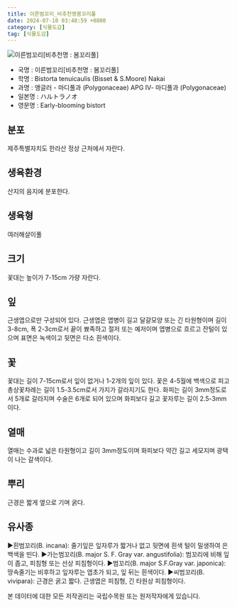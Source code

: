 ```yaml
---
title: 이른범꼬리_비추천명봄꼬리풀
date: 2024-07-10 03:48:59 +0800
category: [식물도감]
tag: [식물도감]
---
```




![이른범꼬리[비추천명 : 봄꼬리풀]](/fileUpload/plants/basic/Polygonaceae/Bistorta/1117/1_th2.JPG)
- 국명 : 이른범꼬리[비추천명 : 봄꼬리풀]
- 학명 : Bistorta tenuicaulis (Bisset & S.Moore) Nakai
- 과명 : 앵글러 - 마디풀과 (Polygonaceae) APG Ⅳ- 마디풀과 (Polygonaceae)
- 일본명 : ハルトラノオ
- 영문명 : Early-blooming bistort


## 분포
제주특별자치도 한라산 정상 근처에서 자란다.
## 생육환경
산지의 음지에 분포한다.
## 생육형
여러해살이풀 
## 크기
꽃대는 높이가 7-15cm 가량 자란다.
## 잎
근생엽으로만 구성되어 있다. 근생엽은 엽병이 길고 달걀모양 또는 긴 타원형이며 길이 3-8cm, 폭 2-3cm로서 끝이 뾰족하고 절저 또는 예저이며 엽병으로 흐르고 잔털이 있으며 표면은 녹색이고 뒷면은 다소 흰색이다.
## 꽃
꽃대는 길이 7-15cm로서 잎이 없거나 1-2개의 잎이 있다. 꽃은 4-5월에 백색으로 피고 총상꽃차례는 길이 1.5-3.5cm로서 가지가 갈라지기도 한다. 화피는 길이 3mm정도로서 5개로 갈라지며 수술은 6개로 되어 있으며 화피보다 길고 꽃자루는 길이 2.5-3mm이다.
## 열매
열매는 수과로 넓은 타원형이고 길이 3mm정도이며 화피보다 약간 길고 세모지며 광택이 나는 갈색이다.
## 뿌리
근경은 짧게 옆으로 기며 굵다.
## 유사종
▶흰범꼬리(B. incana): 줄기잎은 잎자루가 짧거나 없고 뒷면에 흰색 털이 밀생하여 은백색을 띤다.▶가는범꼬리(B. major S. F. Gray var. angustifolia): 범꼬리에 비해 잎이 좁고, 피침형 또는 선상 피침형이다.▶범꼬리(B. major S.F.Gray var. japonica): 땅속줄기는 비후하고 잎자루는 엽초가 되고, 잎 뒤는 흰색이다.▶씨범꼬리(B. vivipara): 근경은 굵고 짧다. 근생엽은 피침형, 긴 타원상 피침형이다.






본 데이터에 대한 모든 저작권리는 국립수목원 또는 원저작자에게 있습니다.
